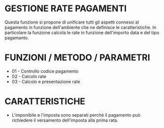 # GESTIONE RATE PAGAMENTI
Questa funzione si propone di unificare tutti gli aspetti connessi al pagamento in funzione dell'ambiente che ne
definisce le caratteristiche.
In particolare la funzione calcola le rate in funzione dell'importo data e del tipo pagamanto.
# FUNZIONI / METODO / PARAMETRI
-    01 - Controllo codice pagamento
-    02 - Calcolo rate
-    03 - Calcolo e presentazione rate
# CARATTERISTICHE
-    L'imponibile e l'imposta sono separati perchè il pagamento può richiedere il versamento dell'imposta alla prima
rata.
